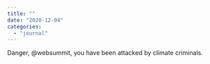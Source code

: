 ```yaml
---
title: ""
date: "2020-12-04"
categories: 
  - "journal"
---
```


Danger, @websummit, you have been attacked by climate criminals.
